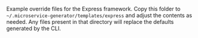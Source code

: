 Example override files for the Express framework. Copy this folder to `~/.microservice-generator/templates/express` and adjust the contents as needed. Any files present in that directory will replace the defaults generated by the CLI.
